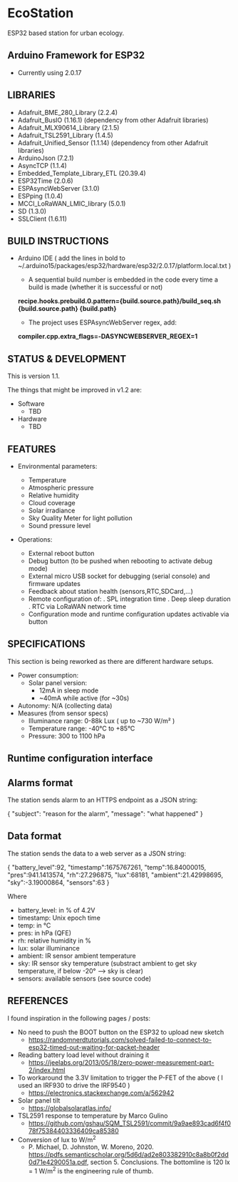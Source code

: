 # EcoStation

ESP32 based station for urban ecology.

## Arduino Framework for ESP32

  - Currently using 2.0.17

## LIBRARIES

  - Adafruit_BME_280_Library (2.2.4)
  - Adafruit_BusIO (1.16.1) (dependency from other Adafruit libraries)
  - Adafruit_MLX90614_Library (2.1.5)
  - Adafruit_TSL2591_Library (1.4.5)
  - Adafruit_Unified_Sensor (1.1.14) (dependency from other Adafruit libraries)
  - ArduinoJson (7.2.1)
  - AsyncTCP (1.1.4)
  - Embedded_Template_Library_ETL (20.39.4)
  - ESP32Time (2.0.6)
  - ESPAsyncWebServer (3.1.0)
  - ESPping (1.0.4)
  - MCCI_LoRaWAN_LMIC_library (5.0.1)
  - SD (1.3.0)
  - SSLClient (1.6.11)

## BUILD INSTRUCTIONS

  - Arduino IDE ( add the lines in bold to ~/.arduino15/packages/esp32/hardware/esp32/2.0.17/platform.local.txt )

    - A sequential build number is embedded in the code every time a build is made (whether it is successful or not)

    **recipe.hooks.prebuild.0.pattern={build.source.path}/build_seq.sh {build.source.path} {build.path}**

    - The project uses ESPAsyncWebServer regex, add:

    **compiler.cpp.extra_flags=-DASYNCWEBSERVER_REGEX=1**


## STATUS & DEVELOPMENT

This is version 1.1.

The things that might be improved in v1.2 are:

  - Software
    - TBD
  - Hardware
    - TBD

## FEATURES

  - Environmental parameters:

    - Temperature
    - Atmospheric pressure
    - Relative humidity
    - Cloud coverage
    - Solar irradiance
    - Sky Quality Meter for light pollution
    - Sound pressure level
 
  - Operations:

    - External reboot button
    - Debug button (to be pushed when rebooting to activate debug mode)
    - External micro USB socket for debugging (serial console) and firmware updates
    - Feedback about station health (sensors,RTC,SDCard,...)
    - Remote configuration of:
      . SPL integration time
      . Deep sleep duration
      . RTC via LoRaWAN network time
    - Configuration mode and runtime configuration updates activable via button

## SPECIFICATIONS

This section is being reworked as there are different hardware setups.

  - Power consumption:
    - Solar panel version:
       - 12mA in sleep mode
       - ~40mA while active (for ~30s)
  - Autonomy: N/A (collecting data)
  - Measures (from sensor specs)
    - Illuminance range: 0-88k Lux ( up to ~730 W/m² )
    - Temperature range: -40°C to +85°C
    - Pressure: 300 to 1100 hPa

## Runtime configuration interface

## Alarms format

The station sends alarm to an HTTPS endpoint as a JSON string:

{
  "subject": "reason for the alarm",
  "message": "what happened"
}

## Data format

The station sends the data to a web server as a JSON string:

{
  "battery_level":92,
  "timestamp":1675767261,
  "temp":16.84000015,
  "pres":941.1413574,
  "rh":27.296875,
  "lux":68181,
  "ambient":21.42998695,
  "sky":-3.19000864,
  "sensors":63
}

Where

- battery_level: in % of 4.2V
- timestamp: Unix epoch time
- temp: in °C
- pres: in hPa (QFE)
- rh: relative humidity in %
- lux: solar illuminance
- ambient: IR sensor ambient temperature
- sky: IR sensor sky temperature (substract ambient to get sky temperature, if below -20° --> sky is clear)
- sensors: available sensors (see source code)

## REFERENCES

I found inspiration in the following pages / posts:

  - No need to push the BOOT button on the ESP32 to upload new sketch
    - https://randomnerdtutorials.com/solved-failed-to-connect-to-esp32-timed-out-waiting-for-packet-header
  - Reading battery load level without draining it
    - https://jeelabs.org/2013/05/18/zero-power-measurement-part-2/index.html
  - To workaround the 3.3V limitation to trigger the P-FET of the above ( I used an IRF930 to drive the IRF9540 )
    - https://electronics.stackexchange.com/a/562942
  - Solar panel tilt
    - https://globalsolaratlas.info/
  - TSL2591 response to temperature by Marco Gulino
    - https://github.com/gshau/SQM_TSL2591/commit/9a9ae893cad6f4f078f75384403336409ca85380  
  - Conversion of lux to W/m<sup>2</sup>
    - P. Michael, D. Johnston, W. Moreno, 2020. https://pdfs.semanticscholar.org/5d6d/ad2e803382910c8a8b0f2dd0d71e4290051a.pdf, section 5. Conclusions. The bottomline is 120 lx = 1 W/m<sup>2</sup> is the engineering rule of thumb.
